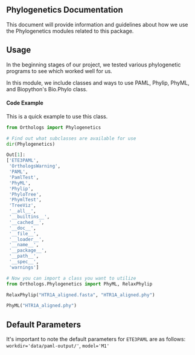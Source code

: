 Phylogenetics Documentation
------------------------------

This document will provide information and guidelines about how we use the Phylogenetics modules related to this package.

Usage
-----

In the beginning stages of our project, we tested various phylogenetic programs
to see which worked well for us.

In this module, we include classes and ways to use PAML, Phylip, PhyML, and
Biopython's Bio.Phylo class.


#### Code Example

This is a quick example to use this class.

``` python
from Orthologs import Phylogenetics

# Find out what subclasses are available for use
dir(Phylogenetics)

Out[1]:
['ETE3PAML',
 'OrthologsWarning',
 'PAML',
 'PamlTest',
 'PhyML',
 'Phylip',
 'PhyloTree',
 'PhymlTest',
 'TreeViz',
 '__all__',
 '__builtins__',
 '__cached__',
 '__doc__',
 '__file__',
 '__loader__',
 '__name__',
 '__package__',
 '__path__',
 '__spec__',
 'warnings']

# Now you can import a class you want to utilize
from Orthologs.Phylogenetics import PhyML, RelaxPhylip

RelaxPhylip("HTR1A_aligned.fasta", "HTR1A_aligned.phy")

PhyML("HTR1A_aligned.phy")


```


Default Parameters
-------------------

It's important to note the default parameters for `ETE3PAML` are as follows:
 `workdir='data/paml-output/'`, `model='M1'`

